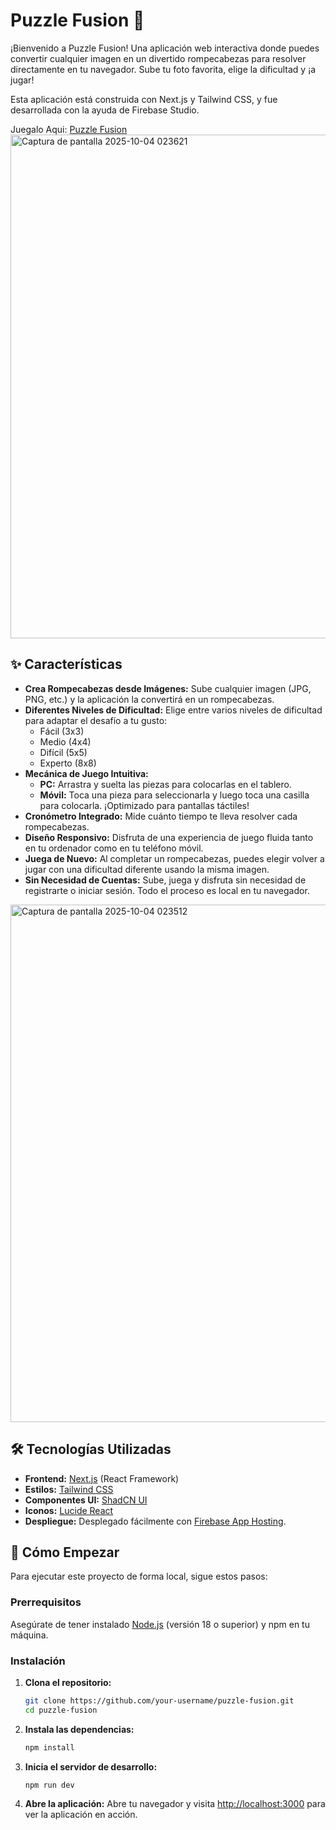 # Puzzle Fusion 🧩

¡Bienvenido a Puzzle Fusion! Una aplicación web interactiva donde puedes convertir cualquier imagen en un divertido rompecabezas para resolver directamente en tu navegador. Sube tu foto favorita, elige la dificultad y ¡a jugar!

Esta aplicación está construida con Next.js y Tailwind CSS, y fue desarrollada con la ayuda de Firebase Studio.

Juegalo Aqui: [Puzzle Fusion](https://studio--studio-4655653684-934ae.us-central1.hosted.app/)
<img width="1915" height="806" alt="Captura de pantalla 2025-10-04 023621" src="https://github.com/user-attachments/assets/ed954d5a-b9d2-4606-b7ec-57f2c8c5af10" />


## ✨ Características

- **Crea Rompecabezas desde Imágenes:** Sube cualquier imagen (JPG, PNG, etc.) y la aplicación la convertirá en un rompecabezas.
- **Diferentes Niveles de Dificultad:** Elige entre varios niveles de dificultad para adaptar el desafío a tu gusto:
  - Fácil (3x3)
  - Medio (4x4)
  - Difícil (5x5)
  - Experto (8x8)
- **Mecánica de Juego Intuitiva:**
  - **PC:** Arrastra y suelta las piezas para colocarlas en el tablero.
  - **Móvil:** Toca una pieza para seleccionarla y luego toca una casilla para colocarla. ¡Optimizado para pantallas táctiles!
- **Cronómetro Integrado:** Mide cuánto tiempo te lleva resolver cada rompecabezas.
- **Diseño Responsivo:** Disfruta de una experiencia de juego fluida tanto en tu ordenador como en tu teléfono móvil.
- **Juega de Nuevo:** Al completar un rompecabezas, puedes elegir volver a jugar con una dificultad diferente usando la misma imagen.
- **Sin Necesidad de Cuentas:** Sube, juega y disfruta sin necesidad de registrarte o iniciar sesión. Todo el proceso es local en tu navegador.
<img width="1878" height="828" alt="Captura de pantalla 2025-10-04 023512" src="https://github.com/user-attachments/assets/45ba0cef-f0d5-4144-89e3-037308ea174a" />

## 🛠️ Tecnologías Utilizadas

- **Frontend:** [Next.js](https://nextjs.org/) (React Framework)
- **Estilos:** [Tailwind CSS](https://tailwindcss.com/)
- **Componentes UI:** [ShadCN UI](https://ui.shadcn.com/)
- **Iconos:** [Lucide React](https://lucide.dev/)
- **Despliegue:** Desplegado fácilmente con [Firebase App Hosting](https://firebase.google.com/docs/hosting).

## 🚀 Cómo Empezar

Para ejecutar este proyecto de forma local, sigue estos pasos:

### Prerrequisitos

Asegúrate de tener instalado [Node.js](https://nodejs.org/) (versión 18 o superior) y npm en tu máquina.

### Instalación

1.  **Clona el repositorio:**
    ```bash
    git clone https://github.com/your-username/puzzle-fusion.git
    cd puzzle-fusion
    ```

2.  **Instala las dependencias:**
    ```bash
    npm install
    ```

3.  **Inicia el servidor de desarrollo:**
    ```bash
    npm run dev
    ```

4.  **Abre la aplicación:**
    Abre tu navegador y visita [http://localhost:3000](http://localhost:3000) para ver la aplicación en acción.


